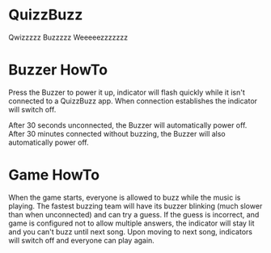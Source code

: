 # QuizzBuzz
Qwizzzzz Buzzzzz Weeeeezzzzzzz

# Buzzer HowTo

Press the Buzzer to power it up, indicator will flash quickly while it isn't connected to a QuizzBuzz app.
When connection establishes the indicator will switch off.

After 30 seconds unconnected, the Buzzer will automatically power off.
After 30 minutes connected without buzzing, the Buzzer will also automatically power off.

# Game HowTo

When the game starts, everyone is allowed to buzz while the music is playing. The fastest buzzing team will have its buzzer blinking (much slower than when unconnected) and can try a guess.
If the guess is incorrect, and game is configured not to allow multiple answers, the indicator will stay lit and you can't buzz until next song.
Upon moving to next song, indicators will switch off and everyone can play again.
